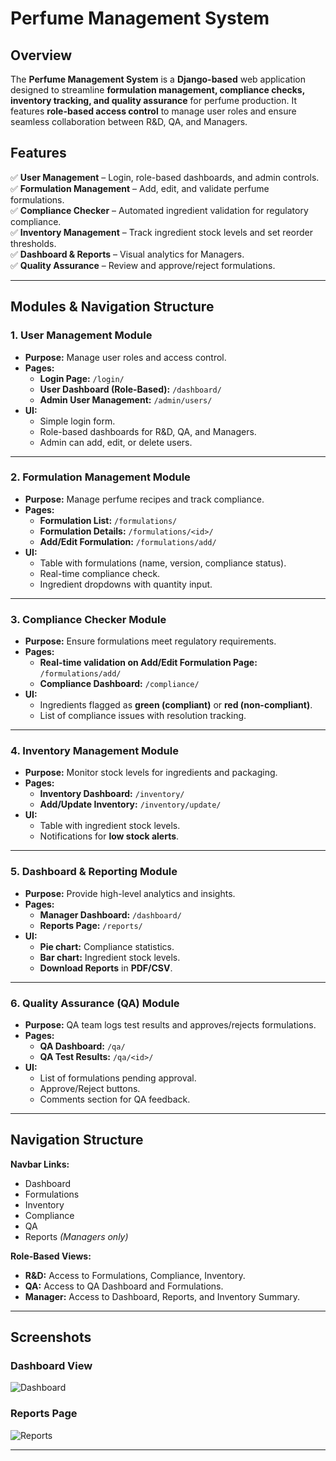 # Perfume Management System

## Overview
The **Perfume Management System** is a **Django-based** web application designed to streamline **formulation management, compliance checks, inventory tracking, and quality assurance** for perfume production. It features **role-based access control** to manage user roles and ensure seamless collaboration between R&D, QA, and Managers.

## Features
✅ **User Management** – Login, role-based dashboards, and admin controls.  
✅ **Formulation Management** – Add, edit, and validate perfume formulations.  
✅ **Compliance Checker** – Automated ingredient validation for regulatory compliance.  
✅ **Inventory Management** – Track ingredient stock levels and set reorder thresholds.  
✅ **Dashboard & Reports** – Visual analytics for Managers.  
✅ **Quality Assurance** – Review and approve/reject formulations.  

---

## **Modules & Navigation Structure**
### **1. User Management Module**
- **Purpose:** Manage user roles and access control.
- **Pages:**
  - **Login Page:** `/login/`
  - **User Dashboard (Role-Based):** `/dashboard/`
  - **Admin User Management:** `/admin/users/`
- **UI:**
  - Simple login form.
  - Role-based dashboards for R&D, QA, and Managers.
  - Admin can add, edit, or delete users.

---

### **2. Formulation Management Module**
- **Purpose:** Manage perfume recipes and track compliance.
- **Pages:**
  - **Formulation List:** `/formulations/`
  - **Formulation Details:** `/formulations/<id>/`
  - **Add/Edit Formulation:** `/formulations/add/`
- **UI:**
  - Table with formulations (name, version, compliance status).
  - Real-time compliance check.
  - Ingredient dropdowns with quantity input.

---

### **3. Compliance Checker Module**
- **Purpose:** Ensure formulations meet regulatory requirements.
- **Pages:**
  - **Real-time validation on Add/Edit Formulation Page:** `/formulations/add/`
  - **Compliance Dashboard:** `/compliance/`
- **UI:**
  - Ingredients flagged as **green (compliant)** or **red (non-compliant)**.
  - List of compliance issues with resolution tracking.

---

### **4. Inventory Management Module**
- **Purpose:** Monitor stock levels for ingredients and packaging.
- **Pages:**
  - **Inventory Dashboard:** `/inventory/`
  - **Add/Update Inventory:** `/inventory/update/`
- **UI:**
  - Table with ingredient stock levels.
  - Notifications for **low stock alerts**.

---

### **5. Dashboard & Reporting Module**
- **Purpose:** Provide high-level analytics and insights.
- **Pages:**
  - **Manager Dashboard:** `/dashboard/`
  - **Reports Page:** `/reports/`
- **UI:**
  - **Pie chart:** Compliance statistics.
  - **Bar chart:** Ingredient stock levels.
  - **Download Reports** in **PDF/CSV**.

---

### **6. Quality Assurance (QA) Module**
- **Purpose:** QA team logs test results and approves/rejects formulations.
- **Pages:**
  - **QA Dashboard:** `/qa/`
  - **QA Test Results:** `/qa/<id>/`
- **UI:**
  - List of formulations pending approval.
  - Approve/Reject buttons.
  - Comments section for QA feedback.

---

## **Navigation Structure**
**Navbar Links:**
- Dashboard  
- Formulations  
- Inventory  
- Compliance  
- QA  
- Reports *(Managers only)*

**Role-Based Views:**
- **R&D:** Access to Formulations, Compliance, Inventory.  
- **QA:** Access to QA Dashboard and Formulations.  
- **Manager:** Access to Dashboard, Reports, and Inventory Summary.  

---

## **Screenshots**
### **Dashboard View**
![Dashboard](static/images/dashboard.png)

### **Reports Page**
![Reports](static/images/reports.png)

---
